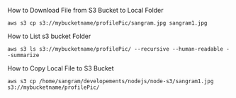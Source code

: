  How to Download File from S3 Bucket to Local Folder

    aws s3 cp s3://mybucketname/profilePic/sangram.jpg sangram1.jpg



How to List s3 bucket Folder

    aws s3 ls s3://mybucketname/profilePic/ --recursive --human-readable --summarize



How to Copy Local File to S3 Bucket

    aws s3 cp /home/sangram/developements/nodejs/node-s3/sangram1.jpg  s3://mybucketname/profilePic/